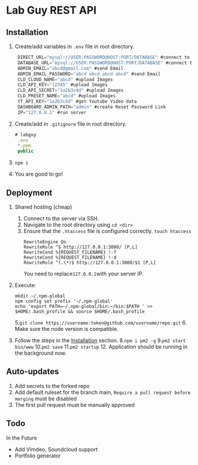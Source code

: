 # Lab Guy REST API

## Installation

1. Create/add variables in `.env` file in root directory.
   ```js
    DIRECT_URL="mysql://USER:PASSWORD@HOST:PORT/DATABASE" #connect to db
    DATABASE_URL="mysql://USER:PASSWORD@HOST:PORT/DATABASE" #connect to db
    ADMIN_EMAIL="abcd@gmail.com" #send Email
    ADMIN_EMAIL_PASSWORD="abcd abcd abcd abcd" #send Email
    CLD_CLOUD_NAME="abcd" #upload Images
    CLD_API_KEY="12345" #upload Images
    CLD_API_SECRET="1a2b3c4d" #upload Images
    CLD_PRESET_NAME="abcd" #upload Images
    YT_API_KEY="1a2b3c4d" #get Youtube Video data
    DASHBOARD_ADMIN_PATH="admin" #create Reset Password Link
    IP="127.0.0.1" #run server
   ```
2. Create/add in `.gitignore` file in root directory.
   ```js
   # labguy
    .env
    *.pem
    public
   ```
3. `npm i`

4. You are good to go!

## Deployment

1. Shared hosting (cheap)

   1. Connect to the server via SSH.
   2. Navigate to the root directory using `cd <dir>`
   3. Ensure that the `.htaccess` file is configured correctly.
      `touch htaccess`
      ```DirectoryIndex disabled
      RewriteEngine On
      RewriteRule ^$ http://127.0.0.1:3000/ [P,L]
      RewriteCond %{REQUEST_FILENAME} !-f
      RewriteCond %{REQUEST_FILENAME} !-d
      RewriteRule ^(.\*)$ http://127.0.0.1:3000/$1 [P,L]
      ```
      You need to replace`127.0.0.1`with your server IP.

2. Execute:
   ```
   mkdir ~/.npm-global
   npm config set prefix '~/.npm-global'
   echo 'export PATH=~/.npm-global/bin:~/bin:$PATH ' >> $HOME/.bash_profile && source $HOME/.bash_profile
   ```
   5.`git clone https://username:token@github.com/username/repo.git` 6. Make sure the node version is compatible.
3. Follow the steps in the [Installation](#installation) section. 8.`npm i pm2 -g` 9.`pm2 start bin/www` 10.`pm2 save` 11.`pm2 startup` 12. Application should be running in the background now.

## Auto-updates

1. Add secrets to the forked repo
2. Add default ruleset for the branch main, `Require a pull request before merging` must be disabled
3. The first pull request must be manually approved

## Todo

In the Future

- Add Vimdeo, Soundcloud support
- Portfolio generator

```

```
